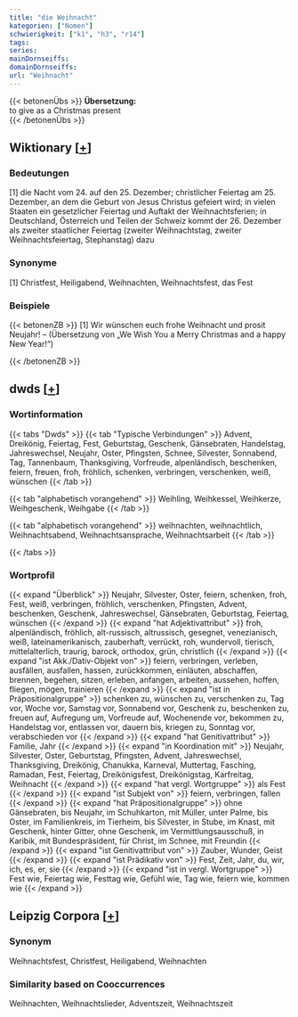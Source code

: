 ```yaml
---
title: "die Weihnacht"
kategorien: ["Nomen"]
schwierigkeit: ["k1", "h3", "r14"]
tags:
series:
mainDornseiffs:
domainDornseiffs:
url: "Weihnacht"
---
```


{{< betonenÜbs >}}
**Übersetzung:**  
to give as a Christmas present  
{{< /betonenÜbs >}}

## Wiktionary [[+](https://de.wiktionary.org/wiki/Weihnacht)]

### Bedeutungen
[1] die Nacht vom 24. auf den 25. Dezember; christlicher Feiertag am 25. Dezember, an dem die Geburt von Jesus Christus gefeiert wird; in vielen Staaten ein gesetzlicher Feiertag und Auftakt der Weihnachtsferien; in Deutschland, Österreich und Teilen der Schweiz kommt der 26. Dezember als zweiter staatlicher Feiertag (zweiter Weihnachtstag, zweiter Weihnachtsfeiertag, Stephanstag) dazu  

### Synonyme
[1] Christfest, Heiligabend, Weihnachten, Weihnachtsfest, das Fest  

### Beispiele
{{< betonenZB >}}
[1] Wir wünschen euch frohe Weihnacht und prosit Neujahr! – (Übersetzung von „We Wish You a Merry Christmas and a happy New Year!“)  

{{< /betonenZB >}}


## dwds [[+](https://www.dwds.de/wb/Weihnacht)]

### Wortinformation
{{< tabs "Dwds" >}}
{{< tab "Typische Verbindungen" >}}
Advent, Dreikönig, Feiertag, Fest, Geburtstag, Geschenk, Gänsebraten, Handelstag, Jahreswechsel, Neujahr, Oster, Pfingsten, Schnee, Silvester, Sonnabend, Tag, Tannenbaum, Thanksgiving, Vorfreude, alpenländisch, beschenken, feiern, freuen, froh, fröhlich, schenken, verbringen, verschenken, weiß, wünschen
{{< /tab >}}

{{< tab "alphabetisch vorangehend" >}}
Weihling, Weihkessel, Weihkerze, Weihgeschenk, Weihgabe
{{< /tab >}}

{{< tab "alphabetisch vorangehend" >}}
weihnachten, weihnachtlich, Weihnachtsabend, Weihnachtsansprache, Weihnachtsarbeit
{{< /tab >}}

{{< /tabs >}}

### Wortprofil
{{< expand "Überblick" >}} Neujahr, Silvester, Oster, feiern, schenken, froh, Fest, weiß, verbringen, fröhlich, verschenken, Pfingsten, Advent, beschenken, Geschenk, Jahreswechsel, Gänsebraten, Geburtstag, Feiertag, wünschen {{< /expand >}}
{{< expand "hat Adjektivattribut" >}} froh, alpenländisch, fröhlich, alt-russisch, altrussisch, gesegnet, venezianisch, weiß, lateinamerikanisch, zauberhaft, verrückt, roh, wundervoll, tierisch, mittelalterlich, traurig, barock, orthodox, grün, christlich {{< /expand >}}
{{< expand "ist Akk./Dativ-Objekt von" >}} feiern, verbringen, verleben, ausfällen, ausfallen, hassen, zurückkommen, einläuten, abschaffen, brennen, begehen, sitzen, erleben, anfangen, arbeiten, aussehen, hoffen, fliegen, mögen, trainieren {{< /expand >}}
{{< expand "ist in Präpositionalgruppe" >}} schenken zu, wünschen zu, verschenken zu, Tag vor, Woche vor, Samstag vor, Sonnabend vor, Geschenk zu, beschenken zu, freuen auf, Aufregung um, Vorfreude auf, Wochenende vor, bekommen zu, Handelstag vor, entlassen vor, dauern bis, kriegen zu, Sonntag vor, verabschieden vor {{< /expand >}}
{{< expand "hat Genitivattribut" >}} Familie, Jahr {{< /expand >}}
{{< expand "in Koordination mit" >}} Neujahr, Silvester, Oster, Geburtstag, Pfingsten, Advent, Jahreswechsel, Thanksgiving, Dreikönig, Chanukka, Karneval, Muttertag, Fasching, Ramadan, Fest, Feiertag, Dreikönigsfest, Dreikönigstag, Karfreitag, Weihnacht {{< /expand >}}
{{< expand "hat vergl. Wortgruppe" >}} als Fest {{< /expand >}}
{{< expand "ist Subjekt von" >}} feiern, verbringen, fallen {{< /expand >}}
{{< expand "hat Präpositionalgruppe" >}} ohne Gänsebraten, bis Neujahr, im Schuhkarton, mit Müller, unter Palme, bis Oster, im Familienkreis, im Tierheim, bis Silvester, in Stube, im Knast, mit Geschenk, hinter Gitter, ohne Geschenk, im Vermittlungsausschuß, in Karibik, mit Bundespräsident, für Christ, im Schnee, mit Freundin {{< /expand >}}
{{< expand "ist Genitivattribut von" >}} Zauber, Wunder, Geist {{< /expand >}}
{{< expand "ist Prädikativ von" >}} Fest, Zeit, Jahr, du, wir, ich, es, er, sie {{< /expand >}}
{{< expand "ist in vergl. Wortgruppe" >}} Fest wie, Feiertag wie, Festtag wie, Gefühl wie, Tag wie, feiern wie, kommen wie {{< /expand >}}

## Leipzig Corpora [[+](https://corpora.uni-leipzig.de/en/res?word=Weihnacht&corpusId=deu_newscrawl-public_2018)]


### Synonym
Weihnachtsfest, Christfest, Heiligabend, Weihnachten


### Similarity based on Cooccurrences
Weihnachten, Weihnachtslieder, Adventszeit, Weihnachtszeit

